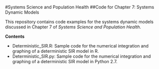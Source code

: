 #Systems Science and Population Health
##Code for Chapter 7: Systems Dynamic Models

This repository contains code examples for the systems dynamic models discussed in Chapter 7 of *Systems Science and Population Health*.

**Contents**

- Deterministic_SIR.R: Sample code for the numerical integration and graphing of a deterministic SIR model in R.
- Deterministic_SIR.py: Sample code for the numerical integration and graphing of a deterministic SIR model in Python 2.7.